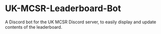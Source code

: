 # UK-MCSR-Leaderboard-Bot
A Discord bot for the UK MCSR Discord server, to easily display and update contents of the leaderboard.
